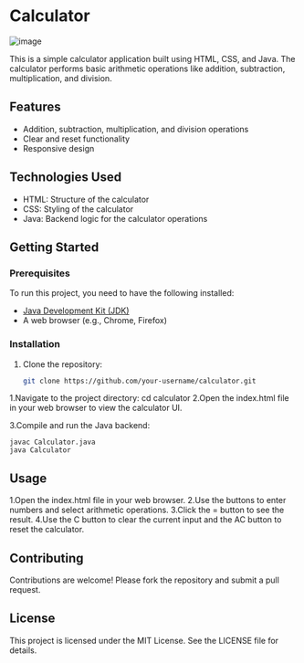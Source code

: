 # Calculator
![image](https://github.com/user-attachments/assets/4241deae-386f-477c-aeea-70817419fd66)

This is a simple calculator application built using HTML, CSS, and Java. The calculator performs basic arithmetic operations like addition, subtraction, multiplication, and division.

## Features

- Addition, subtraction, multiplication, and division operations
- Clear and reset functionality
- Responsive design

## Technologies Used

- HTML: Structure of the calculator
- CSS: Styling of the calculator
- Java: Backend logic for the calculator operations

## Getting Started

### Prerequisites

To run this project, you need to have the following installed:

- [Java Development Kit (JDK)](https://www.oracle.com/java/technologies/javase-jdk11-downloads.html)
- A web browser (e.g., Chrome, Firefox)

### Installation

1. Clone the repository:

   ```bash
   git clone https://github.com/your-username/calculator.git
1.Navigate to the project directory:
cd calculator
2.Open the index.html file in your web browser to view the calculator UI.

3.Compile and run the Java backend:
   
    javac Calculator.java
    java Calculator
## Usage
1.Open the index.html file in your web browser.
2.Use the buttons to enter numbers and select arithmetic operations.
3.Click the = button to see the result.
4.Use the C button to clear the current input and the AC button to reset the calculator.
## Contributing
Contributions are welcome! Please fork the repository and submit a pull request.
## License
This project is licensed under the MIT License. See the LICENSE file for details.


